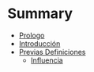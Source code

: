 # Summary

* [Prologo](prologo.md)
* [Introducción](README.md)
* [Previas Definiciones](chapter1.md)
  * [Influencia](chapter1/influencia.md)

